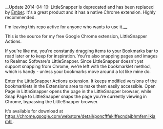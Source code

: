 __Update 2014-04-10: LittleSnapper is deprecated and has been replaced by [Ember](http://realmacsoftware.com/ember). It's a great product and it has a native Chrome extension. Highly recommended.

I'm leaving this repo active for anyone who wants to use it.__

This is the source for my free Google Chrome extension, LittleSnapper Actions.

If you're like me, you're constantly dragging items to your Bookmarks bar to read later or to keep for inspiration. You're also snapping pages and images to Realmac Software's LittleSnapper. Since LittleSnapper doesn't yet support snapping from Chrome, we're left with the bookmarklet method, which is handy - unless your bookmarks move around a lot like mine do.

Enter the LittleSnapper Actions extension. It keeps modified versions of the bookmarklets in the Extensions area to make them easily accessible. Open Page in LittleSnapper opens the page in the LittleSnapper browser, while Snap Page to LittleSnapper snaps the page you're currently viewing in Chrome, bypassing the LittleSnapper browser.

It's available for download at https://chrome.google.com/webstore/detail/poncfffeklffecndajbhmfemilkjamhl.
